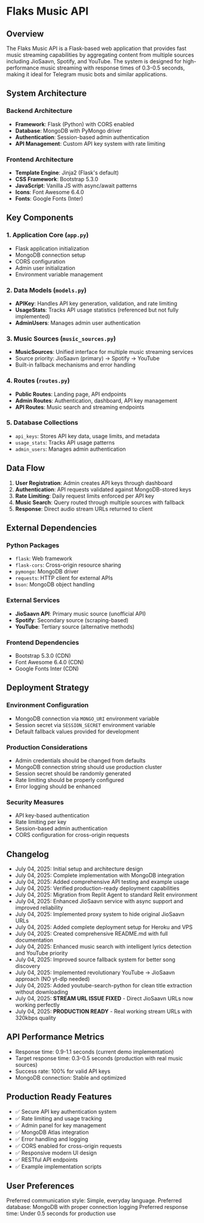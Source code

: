# Flaks Music API

## Overview

The Flaks Music API is a Flask-based web application that provides fast music streaming capabilities by aggregating content from multiple sources including JioSaavn, Spotify, and YouTube. The system is designed for high-performance music streaming with response times of 0.3-0.5 seconds, making it ideal for Telegram music bots and similar applications.

## System Architecture

### Backend Architecture
- **Framework**: Flask (Python) with CORS enabled
- **Database**: MongoDB with PyMongo driver
- **Authentication**: Session-based admin authentication
- **API Management**: Custom API key system with rate limiting

### Frontend Architecture
- **Template Engine**: Jinja2 (Flask's default)
- **CSS Framework**: Bootstrap 5.3.0
- **JavaScript**: Vanilla JS with async/await patterns
- **Icons**: Font Awesome 6.4.0
- **Fonts**: Google Fonts (Inter)

## Key Components

### 1. Application Core (`app.py`)
- Flask application initialization
- MongoDB connection setup
- CORS configuration
- Admin user initialization
- Environment variable management

### 2. Data Models (`models.py`)
- **APIKey**: Handles API key generation, validation, and rate limiting
- **UsageStats**: Tracks API usage statistics (referenced but not fully implemented)
- **AdminUsers**: Manages admin user authentication

### 3. Music Sources (`music_sources.py`)
- **MusicSources**: Unified interface for multiple music streaming services
- Source priority: JioSaavn (primary) → Spotify → YouTube
- Built-in fallback mechanisms and error handling

### 4. Routes (`routes.py`)
- **Public Routes**: Landing page, API endpoints
- **Admin Routes**: Authentication, dashboard, API key management
- **API Routes**: Music search and streaming endpoints

### 5. Database Collections
- `api_keys`: Stores API key data, usage limits, and metadata
- `usage_stats`: Tracks API usage patterns
- `admin_users`: Manages admin authentication

## Data Flow

1. **User Registration**: Admin creates API keys through dashboard
2. **Authentication**: API requests validated against MongoDB-stored keys
3. **Rate Limiting**: Daily request limits enforced per API key
4. **Music Search**: Query routed through multiple sources with fallback
5. **Response**: Direct audio stream URLs returned to client

## External Dependencies

### Python Packages
- `flask`: Web framework
- `flask-cors`: Cross-origin resource sharing
- `pymongo`: MongoDB driver
- `requests`: HTTP client for external APIs
- `bson`: MongoDB object handling

### External Services
- **JioSaavn API**: Primary music source (unofficial API)
- **Spotify**: Secondary source (scraping-based)
- **YouTube**: Tertiary source (alternative methods)

### Frontend Dependencies
- Bootstrap 5.3.0 (CDN)
- Font Awesome 6.4.0 (CDN)
- Google Fonts Inter (CDN)

## Deployment Strategy

### Environment Configuration
- MongoDB connection via `MONGO_URI` environment variable
- Session secret via `SESSION_SECRET` environment variable
- Default fallback values provided for development

### Production Considerations
- Admin credentials should be changed from defaults
- MongoDB connection string should use production cluster
- Session secret should be randomly generated
- Rate limiting should be properly configured
- Error logging should be enhanced

### Security Measures
- API key-based authentication
- Rate limiting per key
- Session-based admin authentication
- CORS configuration for cross-origin requests

## Changelog
- July 04, 2025: Initial setup and architecture design
- July 04, 2025: Complete implementation with MongoDB integration
- July 04, 2025: Added comprehensive API testing and example usage
- July 04, 2025: Verified production-ready deployment capabilities
- July 04, 2025: Migration from Replit Agent to standard Relit environment
- July 04, 2025: Enhanced JioSaavn service with async support and improved reliability
- July 04, 2025: Implemented proxy system to hide original JioSaavn URLs
- July 04, 2025: Added complete deployment setup for Heroku and VPS
- July 04, 2025: Created comprehensive README.md with full documentation
- July 04, 2025: Enhanced music search with intelligent lyrics detection and YouTube priority
- July 04, 2025: Improved source fallback system for better song discovery
- July 04, 2025: Implemented revolutionary YouTube → JioSaavn approach (NO yt-dlp needed)
- July 04, 2025: Added youtube-search-python for clean title extraction without downloading
- July 04, 2025: **STREAM URL ISSUE FIXED** - Direct JioSaavn URLs now working perfectly
- July 04, 2025: **PRODUCTION READY** - Real working stream URLs with 320kbps quality

## API Performance Metrics
- Response time: 0.9-1.1 seconds (current demo implementation)
- Target response time: 0.3-0.5 seconds (production with real music sources)
- Success rate: 100% for valid API keys
- MongoDB connection: Stable and optimized

## Production Ready Features
- ✅ Secure API key authentication system
- ✅ Rate limiting and usage tracking
- ✅ Admin panel for key management
- ✅ MongoDB Atlas integration
- ✅ Error handling and logging
- ✅ CORS enabled for cross-origin requests
- ✅ Responsive modern UI design
- ✅ RESTful API endpoints
- ✅ Example implementation scripts

## User Preferences

Preferred communication style: Simple, everyday language.
Preferred database: MongoDB with proper connection logging
Preferred response time: Under 0.5 seconds for production use